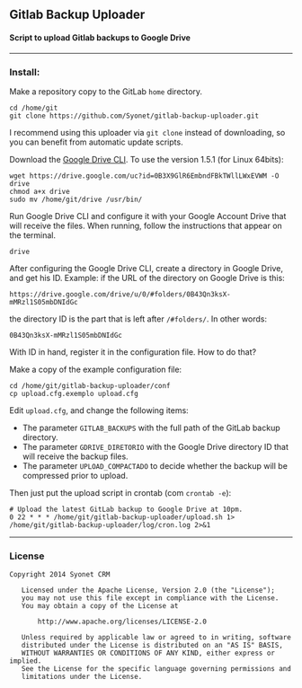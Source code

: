 ## Gitlab Backup Uploader
#### Script to upload Gitlab backups to Google Drive

--------

### Install:

Make a repository copy to the GitLab `home` directory.

```
cd /home/git
git clone https://github.com/Syonet/gitlab-backup-uploader.git
```

I recommend using this uploader via `git clone` instead of downloading, so you can benefit from automatic update scripts.

Download the [Google Drive CLI](https://github.com/prasmussen/gdrive#installation). To use the version 1.5.1 (for Linux 64bits):

```
wget https://drive.google.com/uc?id=0B3X9GlR6EmbndFBkTWllLWxEVWM -O drive
chmod a+x drive
sudo mv /home/git/drive /usr/bin/
```

Run Google Drive CLI and configure it with your Google Account Drive that will receive the files. When running, follow the instructions that appear on the terminal.

```
drive
```

After configuring the Google Drive CLI, create a directory in Google Drive, and get his ID. Example: if the URL of the directory on Google Drive is this:

```
https://drive.google.com/drive/u/0/#folders/0B43Qn3ksX-mMRzl1S05mbDNIdGc
```

the directory ID is the part that is left after `/#folders/`. In other words:

```
0B43Qn3ksX-mMRzl1S05mbDNIdGc
```

With ID in hand, register it in the configuration file. How to do that?

Make a copy of the example configuration file:

```
cd /home/git/gitlab-backup-uploader/conf
cp upload.cfg.exemplo upload.cfg
```

Edit `upload.cfg`, and change the following items:

* The parameter `GITLAB_BACKUPS` with the full path of the GitLab backup directory.
* The parameter `GDRIVE_DIRETORIO` with the Google Drive directory ID that will receive the backup files. 
* The parameter `UPLOAD_COMPACTADO` to decide whether the backup will be compressed prior to upload.

Then just put the upload script in crontab (com `crontab -e`):

```
# Upload the latest GitLab backup to Google Drive at 10pm.
0 22 * * * /home/git/gitlab-backup-uploader/upload.sh 1> /home/git/gitlab-backup-uploader/log/cron.log 2>&1
```

_____

### License

```
Copyright 2014 Syonet CRM

   Licensed under the Apache License, Version 2.0 (the "License");
   you may not use this file except in compliance with the License.
   You may obtain a copy of the License at

       http://www.apache.org/licenses/LICENSE-2.0

   Unless required by applicable law or agreed to in writing, software
   distributed under the License is distributed on an "AS IS" BASIS,
   WITHOUT WARRANTIES OR CONDITIONS OF ANY KIND, either express or implied.
   See the License for the specific language governing permissions and
   limitations under the License.
```
